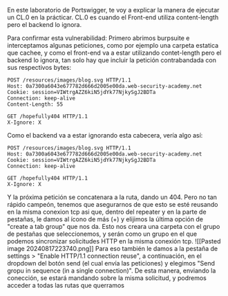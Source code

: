 En este laboratorio de Portswigger, te voy a explicar la manera de ejecutar un CL.0 en la prácticar. CL.0 es cuando el Front-end utiliza content-length pero el backend lo ignora.

Para confirmar esta vulnerabilidad: Primero abrimos burpsuite e interceptamos algunas peticiones, como por ejemplo una carpeta estatica que cachee, y como el front-end va a estar utilizando contet-length pero el backend lo ignora, tan solo hay que incluir la petición contrabandada con sus respectivos bytes:
```
POST /resources/images/blog.svg HTTP/1.1
Host: 0a7300a6043e677782d666d2005e00da.web-security-academy.net
Cookie: session=VIWtrgAZZ6kiN5jdYk77NjkySgJ2BDTa
Connection: keep-alive
Content-Length: 55

GET /hopefully404 HTTP/1.1
X-Ignore: X
```
Como el backend va a estar ignorando esta cabecera, vería algo así:
```Request1
POST /resources/images/blog.svg HTTP/1.1
Host: 0a7300a6043e677782d666d2005e00da.web-security-academy.net
Cookie: session=VIWtrgAZZ6kiN5jdYk77NjkySgJ2BDTa
Connection: keep-alive
```
```Request2
GET /hopefully404 HTTP/1.1
X-Ignore: X
```
Y la próxima petición se concatenara a la ruta, dando un 404.
Pero no tan rápido campeón, tenemos que asegurarnos de que esto se esté reusando en la misma conexion tcp asi que, dentro del repeater y en la parte de pestañas, le damos al ícono de más (+) y elijimos la última opción de "create a tab group" que nos da. Esto nos creara una carpeta con el grupo de pestañas que seleccionemos, y serán como un grupo en el que podemos sincronizar solicitudes HTTP en la misma conexión tcp.
![[Pasted image 20240817223740.png]]
Para eso también le damos a la pestaña de settings > "Enable HTTP/1.1 connection reuse", a continuación, en el dropdown del botón send (el cual envía las peticiones) y elegimos "Send gropu in sequence (in a single connection)". De esta manera, enviando la conección, se estará mandando sobre la misma solicitud, y podremos acceder a todas las rutas que querramos